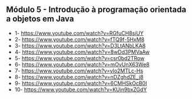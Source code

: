 ## Módulo 5 - Introdução à programação orientada a objetos em Java

* 1- https://www.youtube.com/watch?v=RGfuCH8siUY
* 2- https://www.youtube.com/watch?v=fTQ9f-5HxM8
* 3- https://www.youtube.com/watch?v=D3LtANbLKA8
* 4- https://www.youtube.com/watch?v=8wDd3PMVaAw
* 5- https://www.youtube.com/watch?v=csr0bd2TRow
* 6- https://www.youtube.com/watch?v=mOvUnX63We8
* 7- https://www.youtube.com/watch?v=ylo2MTLc-Hs
* 8- https://www.youtube.com/watch?v=nDZghdZE_j8
* 9- https://www.youtube.com/watch?v=6CMHSkOcB0I
* 10- https://www.youtube.com/watch?v=KUin9bxZGdY